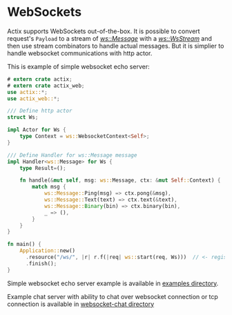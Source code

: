 # WebSockets

Actix supports WebSockets out-of-the-box. It is possible to convert request's `Payload`
to a stream of [*ws::Message*](../actix_web/ws/enum.Message.html) with 
a [*ws::WsStream*](../actix_web/ws/struct.WsStream.html) and then use stream
combinators to handle actual messages. But it is simplier to handle websocket communications
with http actor.

This is example of simple websocket echo server:

```rust
# extern crate actix;
# extern crate actix_web;
use actix::*;
use actix_web::*;

/// Define http actor
struct Ws;

impl Actor for Ws {
    type Context = ws::WebsocketContext<Self>;
}

/// Define Handler for ws::Message message
impl Handler<ws::Message> for Ws {
    type Result=();

    fn handle(&mut self, msg: ws::Message, ctx: &mut Self::Context) {
        match msg {
            ws::Message::Ping(msg) => ctx.pong(&msg),
            ws::Message::Text(text) => ctx.text(&text),
            ws::Message::Binary(bin) => ctx.binary(bin),
            _ => (),
        }
    }
}

fn main() {
    Application::new()
      .resource("/ws/", |r| r.f(|req| ws::start(req, Ws)))  // <- register websocket route
      .finish();
}
```

Simple websocket echo server example is available in 
[examples directory](https://github.com/actix/actix-web/blob/master/examples/websocket.rs).

Example chat server with ability to chat over websocket connection or tcp connection
is available in [websocket-chat directory](https://github.com/actix/actix-web/tree/master/examples/websocket-chat/)
